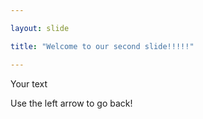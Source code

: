 ```yaml
---

layout: slide

title: "Welcome to our second slide!!!!!"

---
```


Your text

Use the left arrow to go back!
